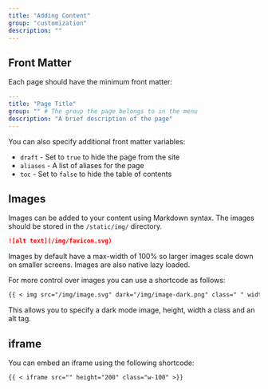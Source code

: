 ```yaml
---
title: "Adding Content"
group: "customization"
description: ""
---
```


## Front Matter

Each page should have the minimum front matter:

```yml
---
title: "Page Title"
group: "" # The group the page belongs to in the menu
description: "A brief description of the page"
---
```

You can also specify additional front matter variables:

- `draft` - Set to `true` to hide the page from the site
- `aliases` - A list of aliases for the page
- `toc` - Set to `false` to hide the table of contents

## Images

Images can be added to your content using Markdown syntax. The images should be stored in the `/static/img/` directory.

```markdown
![alt text](/img/favicon.svg)
```

Images by default have a max-width of 100% so larger images scale down on smaller screens. Images are also native lazy loaded.

For more control over images you can use a shortcode as follows:

```markdown
{{ < img src="/img/image.svg" dark="/img/image-dark.png" class=" " width="128" height="128" alt=" " }}
```

This allows you to specify a dark mode image, height, width a class and an alt tag.

## iframe

You can embed an iframe using the following shortcode:

```markdown
{{ < iframe src="" height="200" class="w-100" >}}
```
